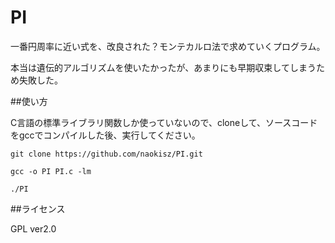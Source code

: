 # PI

一番円周率に近い式を、改良された？モンテカルロ法で求めていくプログラム。

本当は遺伝的アルゴリズムを使いたかったが、あまりにも早期収束してしまうため失敗した。

##使い方

C言語の標準ライブラリ関数しか使っていないので、cloneして、ソースコードをgccでコンパイルした後、実行してください。

	git clone https://github.com/naokisz/PI.git

	gcc -o PI PI.c -lm

	./PI

##ライセンス

GPL ver2.0
